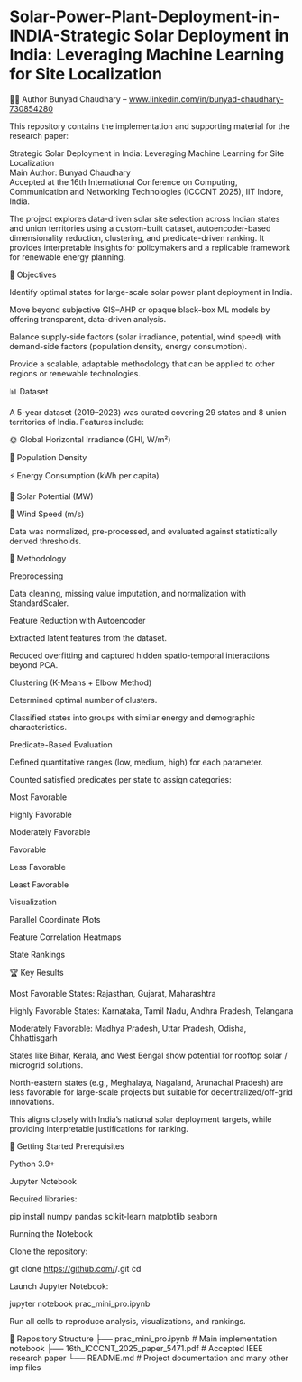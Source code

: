 # Solar-Power-Plant-Deployment-in-INDIA-Strategic Solar Deployment in India: Leveraging Machine Learning for Site Localization

👨‍💻 Author
Bunyad Chaudhary – www.linkedin.com/in/bunyad-chaudhary-730854280

This repository contains the implementation and supporting material for the research paper:

Strategic Solar Deployment in India: Leveraging Machine Learning for Site Localization
<br>
Main Author: Bunyad Chaudhary
<br>
Accepted at the 16th International Conference on Computing, Communication and Networking Technologies (ICCCNT 2025), IIT Indore, India.

The project explores data-driven solar site selection across Indian states and union territories using a custom-built dataset, autoencoder-based dimensionality reduction, clustering, and predicate-driven ranking. It provides interpretable insights for policymakers and a replicable framework for renewable energy planning.

🔑 Objectives

Identify optimal states for large-scale solar power plant deployment in India.

Move beyond subjective GIS–AHP or opaque black-box ML models by offering transparent, data-driven analysis.

Balance supply-side factors (solar irradiance, potential, wind speed) with demand-side factors (population density, energy consumption).

Provide a scalable, adaptable methodology that can be applied to other regions or renewable technologies.
<br>

📊 Dataset

A 5-year dataset (2019–2023) was curated covering 29 states and 8 union territories of India.
Features include:

🌞 Global Horizontal Irradiance (GHI, W/m²)

👥 Population Density

⚡ Energy Consumption (kWh per capita)

🔋 Solar Potential (MW)

💨 Wind Speed (m/s)

Data was normalized, pre-processed, and evaluated against statistically derived thresholds.
<br>

🧠 Methodology

Preprocessing

Data cleaning, missing value imputation, and normalization with StandardScaler.

Feature Reduction with Autoencoder

Extracted latent features from the dataset.

Reduced overfitting and captured hidden spatio-temporal interactions beyond PCA.

Clustering (K-Means + Elbow Method)

Determined optimal number of clusters.

Classified states into groups with similar energy and demographic characteristics.

Predicate-Based Evaluation

Defined quantitative ranges (low, medium, high) for each parameter.

Counted satisfied predicates per state to assign categories:

Most Favorable

Highly Favorable

Moderately Favorable

Favorable

Less Favorable

Least Favorable

Visualization

Parallel Coordinate Plots

Feature Correlation Heatmaps

State Rankings

🏆 Key Results

Most Favorable States: Rajasthan, Gujarat, Maharashtra

Highly Favorable States: Karnataka, Tamil Nadu, Andhra Pradesh, Telangana

Moderately Favorable: Madhya Pradesh, Uttar Pradesh, Odisha, Chhattisgarh

States like Bihar, Kerala, and West Bengal show potential for rooftop solar / microgrid solutions.

North-eastern states (e.g., Meghalaya, Nagaland, Arunachal Pradesh) are less favorable for large-scale projects but suitable for decentralized/off-grid innovations.

This aligns closely with India’s national solar deployment targets, while providing interpretable justifications for ranking.

🚀 Getting Started
Prerequisites

Python 3.9+

Jupyter Notebook

Required libraries:

pip install numpy pandas scikit-learn matplotlib seaborn

Running the Notebook

Clone the repository:

git clone https://github.com/<your-username>/<repo-name>.git
cd <repo-name>


Launch Jupyter Notebook:

jupyter notebook prac_mini_pro.ipynb


Run all cells to reproduce analysis, visualizations, and rankings.

📂 Repository Structure
├── prac_mini_pro.ipynb    # Main implementation notebook
├── 16th_ICCCNT_2025_paper_5471.pdf   # Accepted IEEE research paper
└── README.md              # Project documentation
and many other imp files

